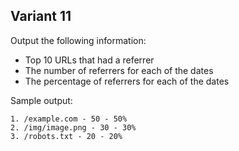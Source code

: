 ## Variant 11
Output the following information:

* Top 10 URLs that had a referrer
* The number of referrers for each of the dates
* The percentage of referrers for each of the dates

Sample output:

```
1. /example.com - 50 - 50%                                     
2. /img/image.png - 30 - 30%                                   
3. /robots.txt - 20 - 20%                                      
```
